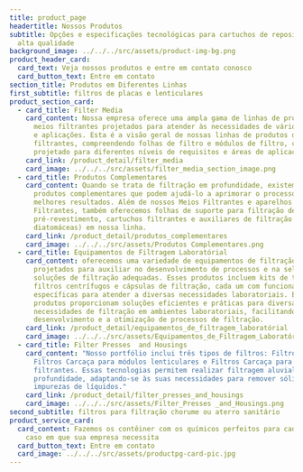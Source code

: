 ```yaml
---
title: product_page
headertitle: Nossos Produtos
subtitle: Opções e especificações tecnológicas para cartuchos de reposição de
  alta qualidade
background_image: ../../../src/assets/product-img-bg.png
product_header_card:
  card_text: Veja nossos produtos e entre em contato conosco
  card_button_text: Entre em contato
section_title: Produtos em Diferentes Linhas
first_subtitle: filtros de placas e lenticulares
product_section_card:
  - card_title: Filter Media
    card_content: Nossa empresa oferece uma ampla gama de linhas de produtos de
      meios filtrantes projetados para atender às necessidades de vários setores
      e aplicações. Esta é a visão geral de nossas linhas de produtos de meios
      filtrantes, compreendendo folhas de filtro e módulos de filtro, cada um
      projetado para diferentes níveis de requisitos e áreas de aplicação.
    card_link: /product_detail/filter_media
    card_image: ../../../src/assets/filter_media_section_image.png
  - card_title: Produtos Complementares
    card_content: Quando se trata de filtração em profundidade, existem vários
      produtos complementares que podem ajudá-lo a aprimorar o processo e obter
      melhores resultados. Além de nossos Meios Filtrantes e aparelhos
      Filtrantes, também oferecemos folhas de suporte para filtração de
      pré-revestimento, cartuchos filtrantes e auxiliares de filtração (terra de
      diatomáceas) em nossa linha.
    card_link: /product_detail/produtos_complementares
    card_image: ../../../src/assets/Produtos Complementares.png
  - card_title: Equipamentos de Filtragem Laboratórial
    card_content: oferecemos uma variedade de equipamentos de filtração laboratorial
      projetados para auxiliar no desenvolvimento de processos e na seleção de
      soluções de filtração adequadas. Esses produtos incluem kits de teste,
      filtros centrífugos e cápsulas de filtração, cada um com funcionalidades
      específicas para atender a diversas necessidades laboratoriais. Esses
      produtos proporcionam soluções eficientes e práticas para diversas
      necessidades de filtração em ambientes laboratoriais, facilitando o
      desenvolvimento e a otimização de processos de filtração.
    card_link: /product_detail/equipamentos_de_filtragem_laboratórial
    card_image: ../../../src/assets/Equipamentos_de_Filtragem_Laboratórial.png
  - card_title: Filter Presses  and Housings
    card_content: "Nosso portfólio inclui três tipos de filtros: Filtros Prensa,
      Filtros Carcaça para módulos lenticulares e Filtros Carcaça para cartuchos
      filtrantes. Essas tecnologias permitem realizar filtragem aluvial ou de
      profundidade, adaptando-se às suas necessidades para remover sólidos ou
      impurezas de líquidos."
    card_link: /product_detail/filter_presses_and_housings
    card_image: ../../../src/assets/Filter_Presses _and_Housings.png
second_subtitle: filtros para filtração chorume ou aterro sanitário
product_service_card:
  card_content: Fazemos os contêiner com os químicos perfeitos para cada tipo de
    caso em que sua empresa necessita
  card_button_text: Entre em contato
  card_image: ../../../src/assets/productpg-card-pic.jpg
---
```

